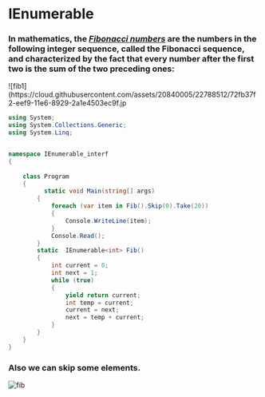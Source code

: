 # IEnumerable
<h3>In mathematics, the <a href=https://en.wikipedia.org/wiki/Fibonacci_number><b><i>Fibonacci numbers</i></b></a> are the numbers in the following integer sequence, called the Fibonacci sequence, and characterized by the fact that every number after the first two is the sum of the two preceding ones:</h3>
![fib1](https://cloud.githubusercontent.com/assets/20840005/22788512/72fb37f2-eef9-11e6-8929-2a1e4503ec9f.jp


```C#
using System;
using System.Collections.Generic;
using System.Linq;


namespace IEnumerable_interf
{
    
    class Program
    {
          static void Main(string[] args)
        {
            foreach (var item in Fib().Skip(0).Take(20))
            {
                Console.WriteLine(item);
            }
            Console.Read();
        }
        static  IEnumerable<int> Fib()
        {
            int current = 0;
            int next = 1;
            while (true)
            {
                yield return current;
                int temp = current;
                current = next;
                next = temp + current;
            }
        }
    }
}
```
<h3> Also we can skip some elements.</h3>

![fib](https://cloud.githubusercontent.com/assets/20840005/22788812/785034cc-eefa-11e6-8eae-bce54738c4ec.gif)
